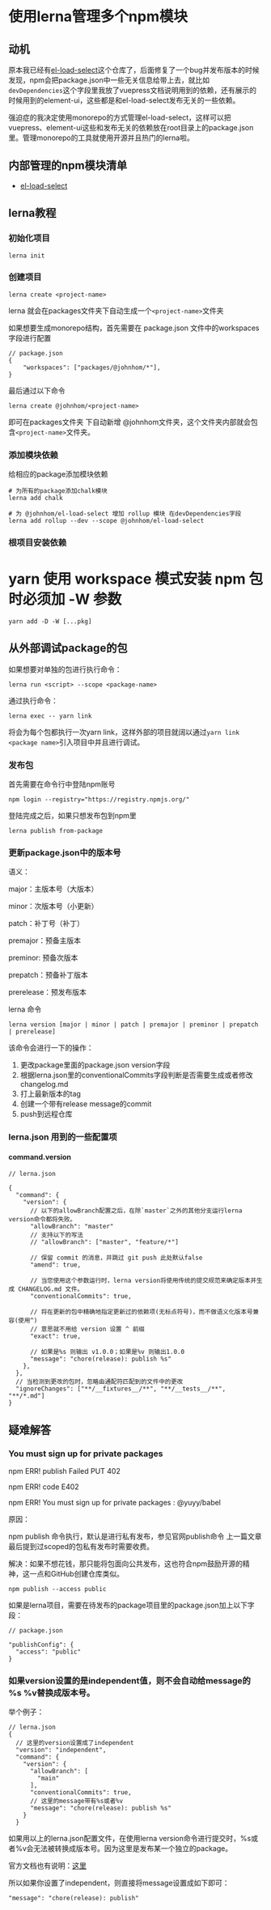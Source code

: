 # 使用lerna管理多个npm模块

## 动机

原本我已经有[el-load-select](https://github.com/johnhom1024/el-load-select)这个仓库了，后面修复了一个bug并发布版本的时候发现，npm会把package.json中一些无关信息给带上去，就比如`devDependencies`这个字段里我放了vuepress文档说明用到的依赖，还有展示的时候用到的element-ui，这些都是和el-load-select发布无关的一些依赖。

强迫症的我决定使用monorepo的方式管理el-load-select，这样可以把vuepress、element-ui这些和发布无关的依赖放在root目录上的package.json里。管理monorepo的工具就使用开源并且热门的lerna啦。

## 内部管理的npm模块清单

* [el-load-select](https://github.com/johnhom1024/lerna-johnhom/tree/main/packages/%40johnhom/el-load-select)

## lerna教程

### 初始化项目

```
lerna init 
```

### 创建项目

```
lerna create <project-name>
```

lerna 就会在packages文件夹下自动生成一个`<project-name>`文件夹

如果想要生成monorepo结构，首先需要在 package.json 文件中的workspaces字段进行配置

```
// package.json
{
    "workspaces": ["packages/@johnhom/*"],
}
```

最后通过以下命令
```
lerna create @johnhom/<project-name>
```

即可在packages文件夹 下自动新增 @johnhom文件夹，这个文件夹内部就会包含`<project-name>`文件夹。


### 添加模块依赖

给相应的package添加模块依赖

```
# 为所有的package添加chalk模块
lerna add chalk

# 为 @johnhom/el-load-select 增加 rollup 模块 在devDependencies字段
lerna add rollup --dev --scope @johnhom/el-load-select
```

### 根项目安装依赖

# yarn 使用 workspace 模式安装 npm 包时必须加 -W 参数

```
yarn add -D -W [...pkg]
```

## 从外部调试package的包

如果想要对单独的包进行执行命令：

```
lerna run <script> --scope <package-name>
```

通过执行命令：

```
lerna exec -- yarn link
```

将会为每个包都执行一次yarn link，这样外部的项目就阔以通过`yarn link <package name>`引入项目中并且进行调试。

### 发布包

首先需要在命令行中登陆npm账号

```
npm login --registry="https://registry.npmjs.org/"
```

登陆完成之后，如果只想发布包到npm里

```
lerna publish from-package
```

### 更新package.json中的版本号

语义：

major：主版本号（大版本）

minor：次版本号（小更新）

patch：补丁号（补丁）

premajor：预备主版本

preminor: 预备次版本

prepatch：预备补丁版本

prerelease：预发布版本

lerna 命令

```
lerna version [major | minor | patch | premajor | preminor | prepatch | prerelease]
```

该命令会进行一下的操作：
1. 更改package里面的package.json version字段
2. 根据lerna.json里的conventionalCommits字段判断是否需要生成或者修改changelog.md
3. 打上最新版本的tag
4. 创建一个带有release message的commit
5. push到远程仓库

### lerna.json 用到的一些配置项

#### command.version

```
// lerna.json

{
  "command": {
    "version": {
      // 以下的allowBranch配置之后，在除`master`之外的其他分支运行lerna version命令都将失败。
      "allowBranch": "master"
      // 支持以下的写法
      // "allowBranch": ["master", "feature/*"]
      
      // 保留 commit 的消息，并跳过 git push 此处默认false
      "amend": true, 

      // 当您使用这个参数运行时，lerna version将使用传统的提交规范来确定版本并生成 CHANGELOG.md 文件。
      "conventionalCommits": true,
      
      // 将在更新的包中精确地指定更新过的依赖项(无标点符号)，而不做语义化版本号兼容(使用^)
      // 意思就不用给 version 设置 ^ 前缀
      "exact": true,
      
      // 如果是%s 则输出 v1.0.0；如果是%v 则输出1.0.0
      "message": "chore(release): publish %s"
    },
  },
  // 当检测到更改的包时，忽略由通配符匹配到的文件中的更改
  "ignoreChanges": ["**/__fixtures__/**", "**/__tests__/**", "**/*.md"]
}
```

## 疑难解答

### You must sign up for private packages

npm ERR! publish Failed PUT 402

npm ERR! code E402

npm ERR! You must sign up for private packages : @yuyy/babel

原因：

npm publish 命令执行，默认是进行私有发布，参见官网publish命令
上一篇文章最后提到过scoped的包私有发布时需要收费。

解决：如果不想花钱，那只能将包面向公共发布，这也符合npm鼓励开源的精神，这一点和GitHub创建仓库类似。

```
npm publish --access public
```

如果是lerna项目，需要在待发布的package项目里的package.json加上以下字段：

```
// package.json

"publishConfig": {
  "access": "public"
}
```

### 如果version设置的是independent值，则不会自动给message的 %s %v替换成版本号。

举个例子：

```
// lerna.json
{
  // 这里的version设置成了independent
  "version": "independent",
  "command": {
    "version": {
      "allowBranch": [
        "main"
      ],
      "conventionalCommits": true,
      // 这里的message带有%s或者%v
      "message": "chore(release): publish %s"
    }
  }
```

如果用以上的lerna.json配置文件，在使用lerna version命令进行提交时，%s或者%v会无法被转换成版本号。因为这里是发布某一个独立的package。

官方文档也有说明：[这里](https://github.com/lerna/lerna/blob/main/commands/version/README.md#--message-msg)

所以如果你设置了independent，则直接将message设置成如下即可：

```
"message": "chore(release): publish"
```